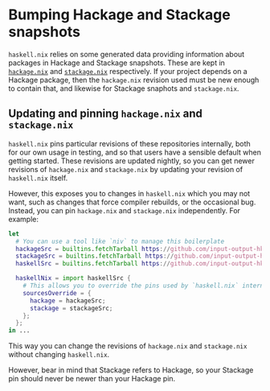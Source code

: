 # Bumping Hackage and Stackage snapshots

`haskell.nix` relies on some generated data providing information about packages in Hackage and Stackage snapshots.
These are kept in [`hackage.nix`](https://github.com/input-output-hk/hackage.nix) and [`stackage.nix`](https://github.com/input-output-hk/stackage.nix) respectively.
If your project depends on a Hackage package, then the `hackage.nix` revision used must be new enough to contain that, and likewise for Stackage snaphots and `stackage.nix`.

## Updating and pinning `hackage.nix` and `stackage.nix`

`haskell.nix` pins particular revisions of these repositories internally, both for our own usage in testing, and so that users have a sensible default when getting started.
These revisions are updated nightly, so you can get newer revisions of `hackage.nix` and `stackage.nix` by updating your revision of `haskell.nix` itself.

However, this exposes you to changes in `haskell.nix` which you may not want, such as changes that force compiler rebuilds, or the occasional bug.
Instead, you can pin `hackage.nix` and `stackage.nix` independently. For example:

```nix
let
  # You can use a tool like `niv` to manage this boilerplate
  hackageSrc = builtins.fetchTarball https://github.com/input-output-hk/hackage.nix/archive/master.tar.gz;
  stackageSrc = builtins.fetchTarball https://github.com/input-output-hk/stackage.nix/archive/master.tar.gz;
  haskellSrc = builtins.fetchTarball https://github.com/input-output-hk/haskell.nix/archive/master.tar.gz;

  haskellNix = import haskellSrc {
    # This allows you to override the pins used by `haskell.nix` internally
    sourcesOverride = {
      hackage = hackageSrc;
      stackage = stackageSrc;
    };
  };
in ...
```

This way you can change the revisions of `hackage.nix` and `stackage.nix`
without changing `haskell.nix`.

However, bear in mind that Stackage refers to Hackage, so your Stackage pin
should never be newer than your Hackage pin.
